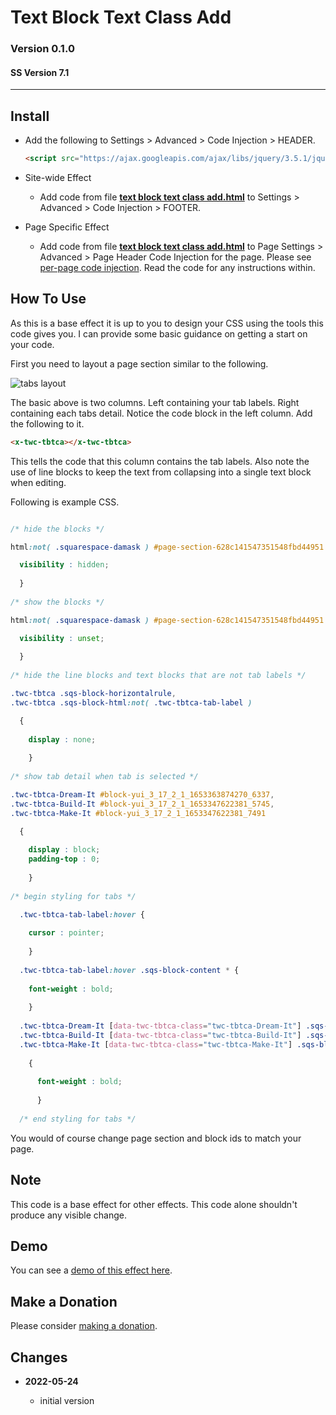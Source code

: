 # Text Block Text Class Add

### Version 0.1.0

#### SS Version 7.1

---

## Install

* Add the following to Settings > Advanced > Code Injection > HEADER.
  
  ```html
  <script src="https://ajax.googleapis.com/ajax/libs/jquery/3.5.1/jquery.min.js"></script>
  ```
  
* Site-wide Effect

  * Add code from file **[text block text class add.html][1]** to Settings >
    Advanced > Code Injection > FOOTER.
    
* Page Specific Effect

  * Add code from file **[text block text class add.html][1]** to
    Page Settings > Advanced > Page Header Code Injection for the page. Please
    see [per-page code injection][2]. Read the code for any instructions
    within.
    
## How To Use

As this is a base effect it is up to you to design your CSS using the tools
this code gives you. I can provide some basic guidance on getting a start on
your code.

First you need to layout a page section similar to the following.

![tabs layout](read%20me%20assets/tabs$20layout.png)

The basic above is two columns. Left containing your tab labels. Right
containing each tabs detail. Notice the code block in the left column. Add the
following to it.

```html
<x-twc-tbtca></x-twc-tbtca>
```

This tells the code that this column contains the tab labels. Also note the use
of line blocks to keep the text from collapsing into a single text block when
editing.

Following is example CSS.

```css

/* hide the blocks */

html:not( .squarespace-damask ) #page-section-628c141547351548fbd44951 .sqs-row > .sqs-col-12 > .sqs-row:first-child .sqs-block {

  visibility : hidden;
  
  }
  
/* show the blocks */

html:not( .squarespace-damask ) #page-section-628c141547351548fbd44951 .sqs-row > .sqs-col-12 > .sqs-row:first-child.twc-tbtca .sqs-block {

  visibility : unset;
  
  }
  
/* hide the line blocks and text blocks that are not tab labels */

.twc-tbtca .sqs-block-horizontalrule,
.twc-tbtca .sqs-block-html:not( .twc-tbtca-tab-label )

  {
  
    display : none;
    
    }
    
/* show tab detail when tab is selected */

.twc-tbtca-Dream-It #block-yui_3_17_2_1_1653363874270_6337,
.twc-tbtca-Build-It #block-yui_3_17_2_1_1653347622381_5745,
.twc-tbtca-Make-It #block-yui_3_17_2_1_1653347622381_7491

  {
  
    display : block;
    padding-top : 0;
    
    }
    
/* begin styling for tabs */

  .twc-tbtca-tab-label:hover {
  
    cursor : pointer;
    
    }
    
  .twc-tbtca-tab-label:hover .sqs-block-content * {
  
    font-weight : bold;
    
    }
    
  .twc-tbtca-Dream-It [data-twc-tbtca-class="twc-tbtca-Dream-It"] .sqs-block-content *,
  .twc-tbtca-Build-It [data-twc-tbtca-class="twc-tbtca-Build-It"] .sqs-block-content *,
  .twc-tbtca-Make-It [data-twc-tbtca-class="twc-tbtca-Make-It"] .sqs-block-content *
  
    {
    
      font-weight : bold;
      
      }
      
  /* end styling for tabs */

```

You would of course change page section and block ids to match your page.

## Note

This code is a base effect for other effects. This code alone shouldn't produce
any visible change.

## Demo

You can see a [demo of this effect here][3].

## Make a Donation

Please consider [making a donation][4].

## Changes

<!-- * **2022-05-10**

  * support for v7.1 product detail layouts
  * use twcsl
  * bumped version to 0.2.0
  -->
* **2022-05-24**

  * initial version

[1]: text%20block%20text%20class%20add.html#L1
[2]: https://support.squarespace.com/hc/en-us/articles/205815908-Using-code-injection#toc-per-page-code-injection
[3]: https://toms-web-consulting-demos.squarespace.com/text-block-text-class-add?password=twcdemos
[4]: https://github.com/tomsWebConsulting/twcsl#make-a-donation
